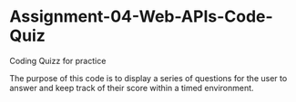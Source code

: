 # Assignment-04-Web-APIs-Code-Quiz
Coding Quizz for practice 

The purpose of this code is to display a series of questions for the user to answer and keep track of their score within a timed environment. 

